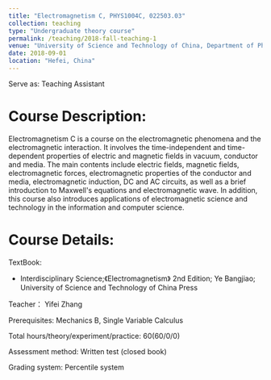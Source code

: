 ```yaml
---
title: "Electromagnetism C, PHYS1004C, 022503.03"
collection: teaching
type: "Undergraduate theory course"
permalink: /teaching/2018-fall-teaching-1
venue: "University of Science and Technology of China, Department of Physics"
date: 2018-09-01
location: "Hefei, China"
---
```


Serve as: Teaching Assistant

Course Description:
======

Electromagnetism C is a course on the electromagnetic phenomena and the electromagnetic interaction. It involves the time-independent and time-dependent properties of electric and magnetic fields in vacuum, conductor and media. The main contents include electric fields, magnetic fields, electromagnetic forces, electromagnetic properties of the conductor and media, electromagnetic induction, DC and AC circuits, as well as a brief introduction to Maxwell's equations and electromagnetic wave. In addition, this course also introduces applications of electromagnetic science and technology in the information and computer science.

Course Details:
======

TextBook: 
* Interdisciplinary Science;《Electromagnetism》 2nd Edition; Ye Bangjiao; University of Science and Technology of China Press

Teacher： Yifei Zhang

Prerequisites: Mechanics B, Single Variable Calculus

Total hours/theory/experiment/practice: 60(60/0/0)

Assessment method: Written test (closed book)

Grading system: Percentile system

